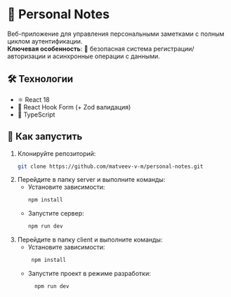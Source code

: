 # 📒 Personal Notes

Веб-приложение для управления персональными заметками с полным циклом аутентификации.  
**Ключевая особенность**: 🔐 безопасная система регистрации/авторизации и асинхронные операции с данными.

## 🛠 Технологии
  - ⚛️ React 18
  - 📝 React Hook Form (+ Zod валидация)  
  - 📜 TypeScript

## 🚀 Как запустить
1. Клонируйте репозиторий:
   ```bash   
   git clone https://github.com/matveev-v-m/personal-notes.git
2. Перейдите в папку server и выполните команды:
   - Установите зависимости:
     ```bash
     npm install
     ```
   - Запустите сервер:
     ```bash   
     npm run dev
     ```
3. Перейдите в папку client и выполните команды:
     - Установите зависимости:
         ```bash
          npm install
         ```
      - Запустите проект в режиме разработки:
          ```bash   
            npm run dev
          ```
